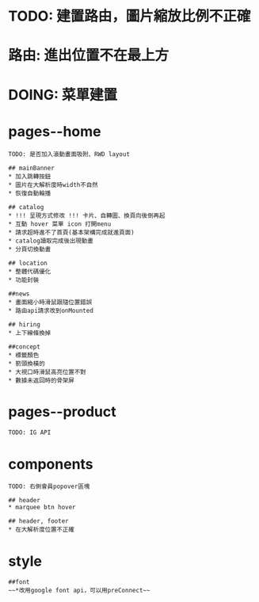 # TODO: 建置路由，圖片縮放比例不正確
# 路由: 進出位置不在最上方

# DOING: 菜單建置

# pages--home 
    TODO: 是否加入滾動畫面吸附、RWD layout

    ## mainBanner
    * 加入跳轉按鈕
    * 圖片在大解析度時width不自然
    * 恢復自動輪播

    ## catalog
    * !!! 呈現方式修改 !!! 卡片、自轉圖、換頁向後倒再起
    * 互動 hover 菜單 icon 打開menu
    * 請求超時進不了首頁(基本架構完成就進頁面)
    * catalog讀取完成後出現動畫
    * 分頁切換動畫

    ## location
    * 整體代碼優化
    * 功能封裝

    ##news
    * 畫面縮小時滑鼠跟隨位置錯誤
    * 路由api請求改到onMounted

    ## hiring
    * 上下線條換掉

    ##concept
    * 標籤顏色
    * 箭頭換橫的
    * 大視口時滑鼠高亮位置不對
    * 數據未返回時的骨架屏

# pages--product
    TODO: IG API

# components
    TODO: 右側會員popover區塊

    ## header
    * marquee btn hover

    ## header, footer
    * 在大解析度位置不正確

# style
    ##font
    ~~*改用google font api，可以用preConnect~~